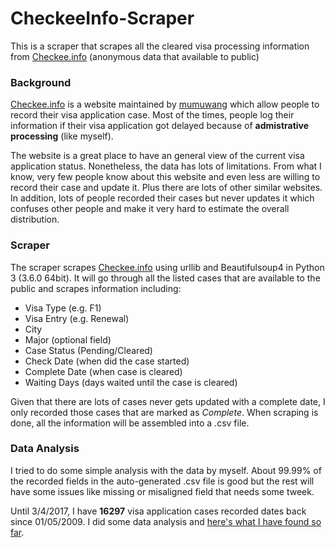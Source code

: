 # CheckeeInfo-Scraper
This is a scraper that scrapes all the cleared visa processing information from [Checkee.info](http://checkee.info/) (anonymous data that available to public)

### Background
[Checkee.info](http://checkee.info/) is a website maintained by [mumuwang](http://www.websitegoodies.com/guestbook.php?a=view&id=169519) which allow people to record their visa application case. Most of the times, people log their information if their visa application got delayed because of **admistrative processing** (like myself).

The website is a great place to have an general view of the current visa application status. Nonetheless, the data has lots of limitations. From what I know, very few people know about this website and even less are willing to record their case and update it. Plus there are lots of other similar websites. In addition, lots of people recorded their cases but never updates it which confuses other people and make it very hard to estimate the overall distribution.

### Scraper
The scraper scrapes [Checkee.info](http://checkee.info/) using urllib and Beautifulsoup4 in Python 3 (3.6.0 64bit). It will go through all the listed cases that are available to the public and scrapes information including:
- Visa Type (e.g. F1)
- Visa Entry (e.g. Renewal)
- City
- Major (optional field)
- Case Status (Pending/Cleared)
- Check Date (when did the case started)
- Complete Date (when case is cleared)
- Waiting Days (days waited until the case is cleared)

Given that there are lots of cases never gets updated with a complete date, I only recorded those cases that are marked as *Complete*. When scraping is done, all the information will be assembled into a .csv file.

### Data Analysis
I tried to do some simple analysis with the data by myself. About 99.99% of the recorded fields in the auto-generated .csv file is good but the rest will have some issues like missing or misaligned field that needs some tweek.

Until 3/4/2017, I have **16297** visa application cases recorded dates back since 01/05/2009. I did some data analysis and [here's what I have found so far](https://github.com/chenchen2015/CheckeeInfo-Scraper/blob/master/CheckeeInfo-DataAnalysis.ipynb).


